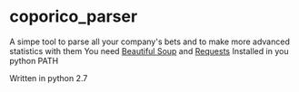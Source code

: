 # coporico_parser
A simpe tool to parse all your company's bets and to make more advanced statistics with them
You need [Beautiful Soup](https://www.crummy.com/software/BeautifulSoup/) and [Requests](http://docs.python-requests.org/en/master/) Installed in you python PATH

Written in python 2.7
